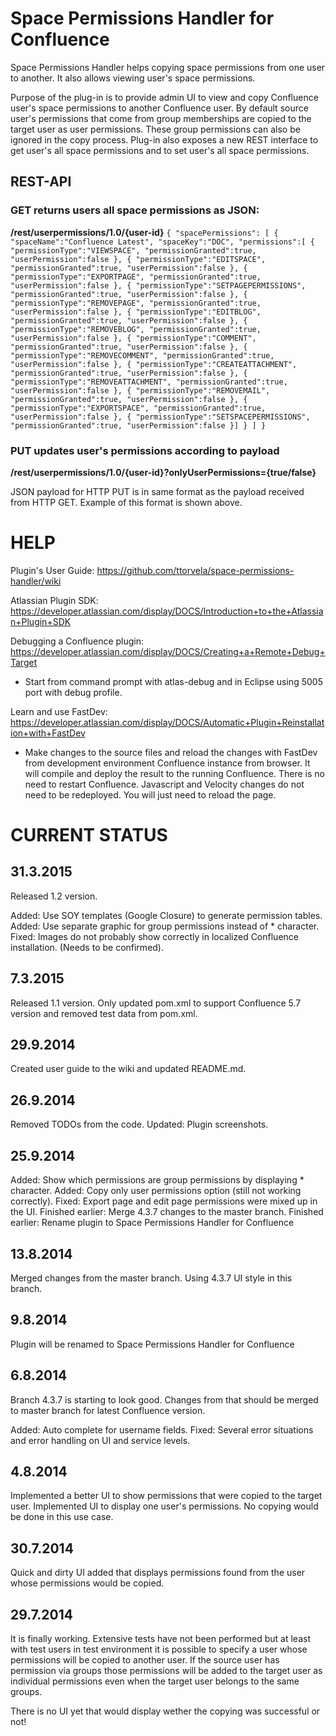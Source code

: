 Space Permissions Handler for Confluence
========================================

Space Permissions Handler helps copying space permissions from one user to another. It also allows viewing user's space permissions.

Purpose of the plug-in is to provide admin UI to view and copy Confluence user's space permissions to another Confluence user. By default source user's permissions that come from group memberships are copied to the target user as user permissions. These group permissions can also be ignored in the copy process. Plug-in also exposes a new REST interface to get user's all space permissions and to set user's all space permissions.

REST-API
--------

### GET returns users all space permissions as JSON:
**/rest/userpermissions/1.0/{user-id}**
`{
	"spacePermissions": [
	{
		"spaceName":"Confluence Latest",
		"spaceKey":"DOC",
		"permissions":[
		{
			"permissionType":"VIEWSPACE",
			"permissionGranted":true,
			"userPermission":false
		},
		{
			"permissionType":"EDITSPACE",
			"permissionGranted":true,
			"userPermission":false
		},
		{
			"permissionType":"EXPORTPAGE",
			"permissionGranted":true,
			"userPermission":false
		},
		{
			"permissionType":"SETPAGEPERMISSIONS",
			"permissionGranted":true,
			"userPermission":false
		},
		{
			"permissionType":"REMOVEPAGE",
			"permissionGranted":true,
			"userPermission":false
		},
		{
			"permissionType":"EDITBLOG",
			"permissionGranted":true,
			"userPermission":false
		},
		{
			"permissionType":"REMOVEBLOG",
			"permissionGranted":true,
			"userPermission":false
		},
		{
			"permissionType":"COMMENT",
			"permissionGranted":true,
			"userPermission":false
		},
		{
			"permissionType":"REMOVECOMMENT",
			"permissionGranted":true,
			"userPermission":false
		},
		{
			"permissionType":"CREATEATTACHMENT",
			"permissionGranted":true,
			"userPermission":false
		},
		{
			"permissionType":"REMOVEATTACHMENT",
			"permissionGranted":true,
			"userPermission":false
		},
		{
			"permissionType":"REMOVEMAIL",
			"permissionGranted":true,
			"userPermission":false
		},
		{
			"permissionType":"EXPORTSPACE",
			"permissionGranted":true,
			"userPermission":false
		},
		{
			"permissionType":"SETSPACEPERMISSIONS",
			"permissionGranted":true,
			"userPermission":false
		}]
	}
	]
}`

### PUT updates user's permissions according to payload
**/rest/userpermissions/1.0/{user-id}?onlyUserPermissions={true/false}**

JSON payload for HTTP PUT is in same format as the payload received from HTTP GET. Example of this format is shown above.

HELP
====

Plugin's User Guide:
https://github.com/ttorvela/space-permissions-handler/wiki

Atlassian Plugin SDK:
https://developer.atlassian.com/display/DOCS/Introduction+to+the+Atlassian+Plugin+SDK

Debugging a Confluence plugin:
https://developer.atlassian.com/display/DOCS/Creating+a+Remote+Debug+Target

- Start from command prompt with atlas-debug and in Eclipse using 5005 port with debug profile.

Learn and use FastDev:
https://developer.atlassian.com/display/DOCS/Automatic+Plugin+Reinstallation+with+FastDev

- Make changes to the source files and reload the changes with FastDev from development environment Confluence instance from browser. It will compile and deploy the result to the running Confluence. There is no need to restart Confluence. Javascript and Velocity changes do not need to be redeployed. You will just need to reload the page.

CURRENT STATUS
==============

31.3.2015
---------

Released 1.2 version.

Added: Use SOY templates (Google Closure) to generate permission tables.
Added: Use separate graphic for group permissions instead of * character.
Fixed: Images do not probably show correctly in localized Confluence installation. (Needs to be confirmed).

7.3.2015
--------

Released 1.1 version. Only updated pom.xml to support Confluence 5.7 version and removed test data from pom.xml.

29.9.2014
---------

Created user guide to the wiki and updated README.md.

26.9.2014
---------

Removed TODOs from the code.
Updated: Plugin screenshots.


25.9.2014
---------

Added: Show which permissions are group permissions by displaying * character.
Added: Copy only user permissions option (still not working correctly).
Fixed: Export page and edit page permissions were mixed up in the UI.
Finished earlier: Merge 4.3.7 changes to the master branch.
Finished earlier: Rename plugin to Space Permissions Handler for Confluence

13.8.2014
---------

Merged changes from the master branch. Using 4.3.7 UI style in this branch.

9.8.2014
--------

Plugin will be renamed to Space Permissions Handler for Confluence

6.8.2014
--------

Branch 4.3.7 is starting to look good. Changes from that should be merged to master branch for latest Confluence version.

Added: Auto complete for username fields.
Fixed: Several error situations and error handling on UI and service levels.

4.8.2014
--------

Implemented a better UI to show permissions that were copied to the target user.
Implemented UI to display one user's permissions. No copying would be done in this use case.

30.7.2014
---------

Quick and dirty UI added that displays permissions found from the user whose permissions would be copied.

29.7.2014
---------

It is finally working. Extensive tests have not been performed but at least with test users in test environment it is possible to specify a user whose permissions will be copied to another user. If the source user has permission via groups those permissions will be added to the target user as individual permissions even when the target user belongs to the same groups.

There is no UI yet that would display wether the copying was successful or not!
